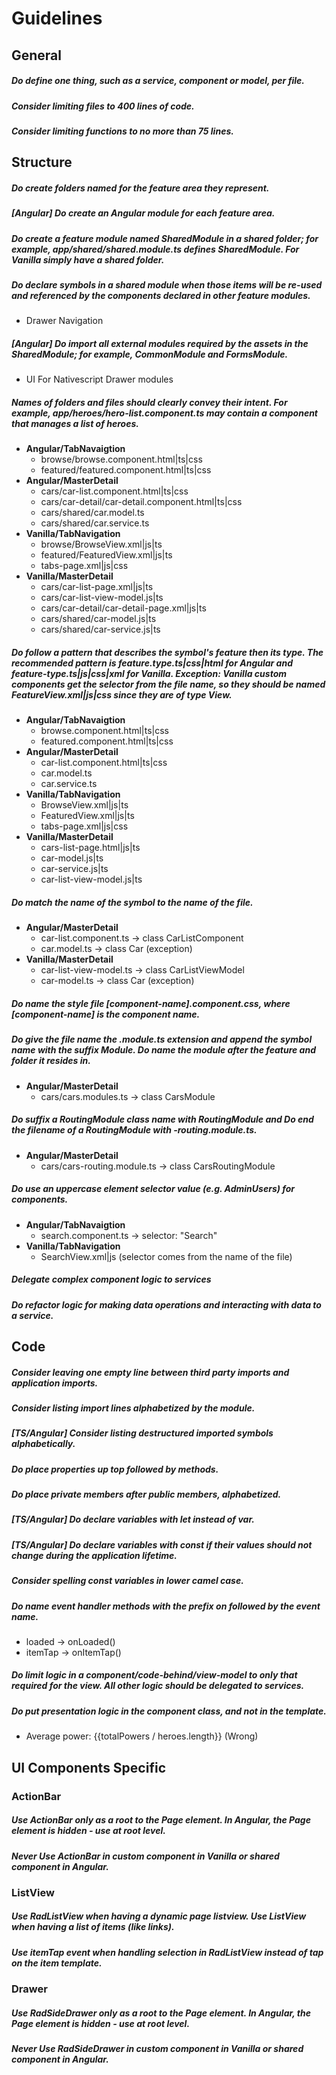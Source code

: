 # Guidelines


## General

##### Do define one thing, such as a service, component or model, per file.

##### Consider limiting files to 400 lines of code.

##### Consider limiting functions to no more than 75 lines.


## Structure

##### Do create folders named for the feature area they represent.

##### [Angular] Do create an Angular module for each feature area.

##### Do create a feature module named SharedModule in a shared folder; for example, app/shared/shared.module.ts defines SharedModule. For Vanilla simply have a shared folder.

##### Do declare symbols in a shared module when those items will be re-used and referenced by the components declared in other feature modules.
+ Drawer Navigation

##### [Angular] Do import all external modules required by the assets in the SharedModule; for example, CommonModule and FormsModule.
+ UI For Nativescript Drawer modules

##### Names of folders and files should clearly convey their intent. For example, app/heroes/hero-list.component.ts may contain a component that manages a list of heroes.
+ **Angular/TabNavaigtion**
  - browse/browse.component.html|ts|css
  - featured/featured.component.html|ts|css
+ **Angular/MasterDetail**
  - cars/car-list.component.html|ts|css
  - cars/car-detail/car-detail.component.html|ts|css
  - cars/shared/car.model.ts
  - cars/shared/car.service.ts
+ **Vanilla/TabNavigation**
  - browse/BrowseView.xml|js|ts
  - featured/FeaturedView.xml|js|ts
  - tabs-page.xml|js|css
+ **Vanilla/MasterDetail**
  - cars/car-list-page.xml|js|ts
  - cars/car-list-view-model.js|ts
  - cars/car-detail/car-detail-page.xml|js|ts
  - cars/shared/car-model.js|ts
  - cars/shared/car-service.js|ts

##### Do follow a pattern that describes the symbol's feature then its type. The recommended pattern is **feature.type.ts|css|html** for Angular and **feature-type.ts|js|css|xml** for Vanilla. Exception: Vanilla custom components get the selector from the file name, so they should be named **FeatureView.xml|js|css** since they are of type View.
+ **Angular/TabNavaigtion**
  - browse.component.html|ts|css
  - featured.component.html|ts|css
+ **Angular/MasterDetail**
  - car-list.component.html|ts|css
  - car.model.ts
  - car.service.ts
+ **Vanilla/TabNavigation**
  - BrowseView.xml|js|ts
  - FeaturedView.xml|js|ts
  - tabs-page.xml|js|css
+ **Vanilla/MasterDetail**
  - cars-list-page.html|js|ts
  - car-model.js|ts
  - car-service.js|ts
  - car-list-view-model.js|ts

##### Do match the name of the symbol to the name of the file.
+ **Angular/MasterDetail**
  - car-list.component.ts -> class CarListComponent
  - car.model.ts -> class Car (exception)
+ **Vanilla/MasterDetail**
  - car-list-view-model.ts -> class CarListViewModel
  - car-model.ts -> class Car (exception)
  
##### Do name the style file [component-name].component.css, where [component-name] is the component name.

##### Do give the file name the .module.ts extension and append the symbol name with the suffix Module. Do name the module after the feature and folder it resides in.
+ **Angular/MasterDetail**
  - cars/cars.modules.ts -> class CarsModule

##### Do suffix a RoutingModule class name with RoutingModule and Do end the filename of a RoutingModule with -routing.module.ts.
+ **Angular/MasterDetail**
  - cars/cars-routing.module.ts -> class CarsRoutingModule
  
##### Do use an uppercase element selector value (e.g. AdminUsers) for components.
+ **Angular/TabNavaigtion**
  - search.component.ts -> selector: "Search"
+ **Vanilla/TabNavigation**
  - SearchView.xml|js (selector comes from the name of the file)
  
##### Delegate complex component logic to services

##### Do refactor logic for making data operations and interacting with data to a service.
  
  
## Code

##### Consider leaving one empty line between third party imports and application imports.

##### Consider listing import lines alphabetized by the module.

##### [TS/Angular] Consider listing destructured imported symbols alphabetically.

##### Do place properties up top followed by methods.

##### Do place private members after public members, alphabetized.

##### [TS/Angular] Do declare variables with let instead of var.

##### [TS/Angular] Do declare variables with const if their values should not change during the application lifetime.

##### Consider spelling const variables in lower camel case.

##### Do name event handler methods with the prefix on followed by the event name.
+ loaded -> onLoaded()
+ itemTap -> onItemTap()

##### Do limit logic in a component/code-behind/view-model to only that required for the view. All other logic should be delegated to services.

##### Do put presentation logic in the component class, and not in the template. 
+ Average power: {{totalPowers / heroes.length}} (Wrong)


## UI Components Specific

### ActionBar

##### Use ActionBar only as a root to the Page element. In Angular, the Page element is hidden - use at root level.
##### Never Use ActionBar in custom component in Vanilla or shared component in Angular.

### ListView

##### Use RadListView when having a dynamic page listview. Use ListView when having a list of items (like links).
##### Use _itemTap_ event when handling selection in *RadListView* instead of _tap_ on the item template.

### Drawer

##### Use RadSideDrawer only as a root to the Page element. In Angular, the Page element is hidden - use at root level.
##### Never Use RadSideDrawer in custom component in Vanilla or shared component in Angular.
